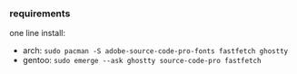 ### requirements
one line install: 
- arch: ```sudo pacman -S adobe-source-code-pro-fonts fastfetch ghostty```
- gentoo: ```sudo emerge --ask ghostty source-code-pro fastfetch```
